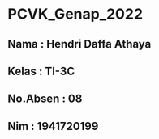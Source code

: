 # PCVK_Genap_2022

## Nama      : Hendri Daffa Athaya
## Kelas     : TI-3C
## No.Absen  : 08
## Nim       : 1941720199
